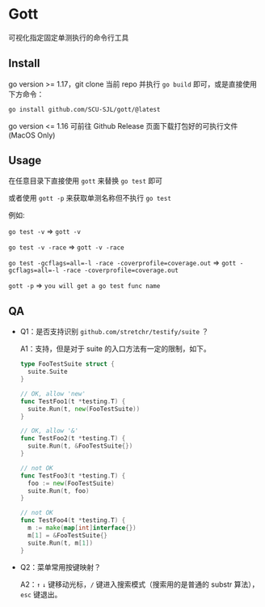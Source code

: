 # Gott

可视化指定固定单测执行的命令行工具

## Install

go version >= 1.17，git clone 当前 repo 并执行 `go build` 即可，或是直接使用下方命令：

```sh
go install github.com/SCU-SJL/gott/@latest
```

go version <= 1.16 可前往 Github Release 页面下载打包好的可执行文件(MacOS Only)

## Usage

在任意目录下直接使用 `gott` 来替换 `go test` 即可

或者使用 `gott -p` 来获取单测名称但不执行 `go test`

例如:

`go test -v` => `gott -v`

`go test -v -race` => `gott -v -race`

`go test -gcflags=all=-l -race -coverprofile=coverage.out` => `gott -gcflags=all=-l -race -coverprofile=coverage.out`

`gott -p` => `you will get a go test func name`

## QA

- Q1：是否支持识别 `github.com/stretchr/testify/suite` ？

  A1：支持，但是对于 suite 的入口方法有一定的限制，如下。

  ```go
  type FooTestSuite struct {
    suite.Suite
  }
  
  // OK, allow 'new'
  func TestFoo1(t *testing.T) {
    suite.Run(t, new(FooTestSuite)) 
  }
  
  // OK, allow '&'
  func TestFoo2(t *testing.T) {
    suite.Run(t, &FooTestSuite{})
  }
  
  // not OK
  func TestFoo3(t *testing.T) {
    foo := new(FooTestSuite)
    suite.Run(t, foo)
  }
  
  // not OK
  func TestFoo4(t *testing.T) {
    m := make(map[int]interface{})
    m[1] = &FooTestSuite{}
    suite.Run(t, m[1])
  }
  ```

  

- Q2：菜单常用按键映射？

  A2：`↑` `↓` 键移动光标，`/` 键进入搜索模式（搜索用的是普通的 substr 算法），`esc` 键退出。
